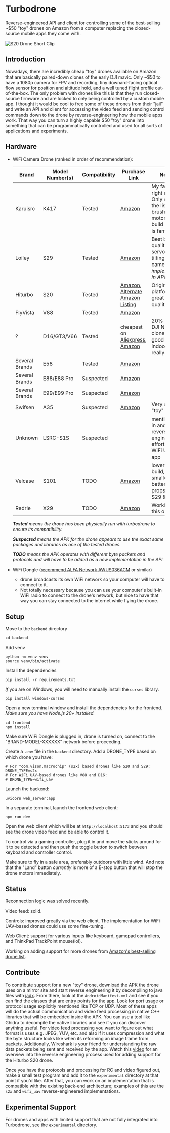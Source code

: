 # Turbodrone
Reverse-engineered API and client for controlling some of the best-selling ~$50 "toy" drones on Amazon from a computer replacing the closed-source mobile apps they come with.

![S20 Drone Short Clip](docs/images/s20-drone-short-clip-small.gif)

## Introduction
Nowadays, there are incredibly cheap "toy" drones available on Amazon that are basically paired-down clones of the early DJI mavic. Only ~$50 to have a 1080p camera for FPV and recording, tiny downard-facing optical flow sensor for position and altitude hold, and a well tuned flight profile out-of-the-box. The only problem with drones like this is that they run closed-source firmware and are locked to only being controlled by a custom mobile app. I thought it would be cool to free some of these drones from their "jail" and write an API and client for accessing the video feed and sending control commands down to the drone by reverse-engineering how the mobile apps work. That way you can turn a highly capable $50 "toy" drone into something that can be programmatically controlled and used for all sorts of applications and experiments.

## Hardware
* WiFi Camera Drone (ranked in order of recommendation):

    | Brand      | Model Number(s)    | Compatibility | Purchase Link                                               | Notes |
    |------------|-----------------|---------------|-------------------------------------------------------------|-------|
    | Karuisrc | K417 | Tested | [Amazon](https://www.amazon.com/Electric-Adjustable-AIdrones-Quadcopter-Beginners/dp/B0CYPSJ34H/) | My favorite right now. Only one on the list with brushless motors! build quality is fantastic. |
    | Loiley     | S29             | Tested    | [Amazon](https://www.amazon.com/Beginners-Altitude-Gestures-Adjustable-Batteries/dp/B0CFDVKJKC)                  | Best build quality, has servo for tilting camera(_not implemented in API yet_)|
    | Hiturbo    | S20             | Tested    | [Amazon](https://www.amazon.com/dp/B0BBVZ849G), [Alternate Amazon Listing](https://www.amazon.com/Beginners-Foldable-Quadcopter-Gestures-Batteries/dp/B0D8LK1KJ3)                  | Original test platform, great build quality|
    | FlyVista | V88 | Tested | [Amazon](https://www.amazon.com/dp/B0D5CXY6X8) | |
    | ? | D16/GT3/V66 | Tested | cheapest on [Aliexpress](https://www.aliexpress.us/item/3256808590663347.html), [Amazon](https://www.amazon.com/THOAML-Batteries-Altitude-Headless-360%C2%B0Flip/dp/B0F1D6F62J/) | 20% smaller DJI Neo clone. Only good for indoor flight really. 
    | Several Brands | E58 | Tested | [Amazon](https://www.amazon.com/Foldable-Quadcopter-Beginners-Batteries-Waypoints/dp/B09KV8L7WN/) |  |
    | Several Brands | E88/E88 Pro | Suspected | [Amazon](https://www.amazon.com/Foldable-Camera-Quadcopter-Altitude-Beginner/dp/B0DZCLFQXN) | |
    | Several Brands | E99/E99 Pro | Suspected | [Amazon](https://www.amazon.com/LJN53-Foldable-Drone-Dual-Cameras/dp/B0DRH9C6RF) | |
    | Swifsen | A35 | Suspected | [Amazon](https://a.co/d/bqKvloz) | Very small "toy" drone|
    | Unknown | LSRC-S1S | Suspected | | mentioned in another reverse-engineering effort for the WiFi UAV app|
    | Velcase    | S101            | TODO | [Amazon](https://www.amazon.com/Foldable-Beginners-Quadcopter-Carrying-Positioning/dp/B0CH341G5F/)  | lower quality build, smaller battery and props than S29 & S20|
    | Redrie | X29 | TODO | [Amazon](https://www.amazon.com/Adults-1080P-Foldable-Altitude-Auto-Follow-Batteries/dp/B0CZQKNYL5) | Working on this one now|

    _**Tested** means the drone has been physically run with turbodrone to ensure its compatibility._

  _**Suspected** means the APK for the drone appears to use the exact same packages and libraries as one of the tested drones._

  _**TODO** means the APK operates with different byte packets and protocols and will have to be added as a new implementation in the API._

* WiFi Dongle ([recommend ALFA Network AWUS036ACM](https://www.amazon.com/Network-AWUS036ACM-Long-Range-Wide-Coverage-High-Sensitivity/dp/B08BJS8FXD) or similar) 
  * drone broadcasts its own WiFi network so your computer will have to connect to it.
  * Not totally necessary because you can use your computer's built-in WiFi radio to connect to the drone's network, but nice to have that way you can stay connected to the internet while flying the drone.


## Setup
Move to the `backend` directory
```
cd backend
```

Add venv
```
python -m venv venv
source venv/bin/activate
```

Install the dependencies
```
pip install -r requirements.txt
```

_If_ you are on Windows, you will need to manually install the `curses` library.
```
pip install windows-curses
```

Open a new terminal window and install the dependencies for the frontend.
_Make sure you have Node.js 20+ installed._
```
cd frontend
npm install
```

Make sure WiFi Dongle is plugged in, drone is turned on, connect to the "BRAND-MODEL-XXXXXX" network before proceeding.

Create a `.env` file in the `backend` directory. Add a DRONE_TYPE based on which drone you have:
```
# For "com.vison.macrochip" (s2x) based drones like S20 and S29:
DRONE_TYPE=s2x
# For WiFi UAV-based drones like V88 and D16:
# DRONE_TYPE=wifi_uav 
```

Launch the backend: 
```
uvicorn web_server:app
```

In a separate terminal, launch the frontend web client:
```
npm run dev
```

Open the web client which will be at `http://localhost:5173` and you should see the drone video feed and be able to control it.

To control via a gaming controller, plug it in and move the sticks around for it to be detected and then push the toggle button to switch between keyboard and controller control.

Make sure to fly in a safe area, preferably outdoors with little wind. And note that the "Land" button _currently_ is more of a E-stop button that will stop the drone motors immediately.


## Status
Reconnection logic was solved recently.

Video feed: solid.

Controls: improved greatly via the web client. The implementation for WiFi UAV-based drones could use some fine-tuning.

Web Client: support for various inputs like keyboard, gamepad controllers, and ThinkPad TrackPoint mouse(lol).

Working on adding support for more drones from [Amazon's best-selling drone list](https://www.amazon.com/best-selling-drones/s?k=best+selling+drones).


## Contribute
To contribute support for a new "toy" drone, download the APK the drone uses on a mirror site and start reverse engineering it by decompiling to java files with [jadx](https://github.com/skylot/jadx).
From there, look at the `AndroidManifest.xml` and see if you can find the classes that are entry points for the app. Look for port usage or protocol usage explicitly mentioned like TCP or UDP. Most of these apps will do the actual communication and video feed processing in native C++ libraries that will be embedded inside the APK. You can use a tool like Ghidra to decompile the native libraries and see if you can discover anything useful. For video feed processing you want to figure out what format is uses e.g. JPEG, YUV, etc. and also if it uses compression and what the byte structure looks like when its reforming an image frame from packets.
Additionally, Wireshark is your friend for understanding the raw data packets being sent and received by the app. Watch this [video](https://x.com/marshallrichrds/status/1923165437698670818) for an overview into the reverse engineering process used for adding support for the Hiturbo S20 drone.

Once you have the protocols and processing for RC and video figured out, make a small test program and add it to the `experimental` directory at that point if you'd like.
After that, you can work on an implementation that is compatible with the existing back-end architecture; examples of this are the `s2x` and `wifi_uav` reverse-engineered implementations.


## Experimental Support
For drones and apps with limited support that are not fully integrated into Turbodrone, see the `experimental` directory.
